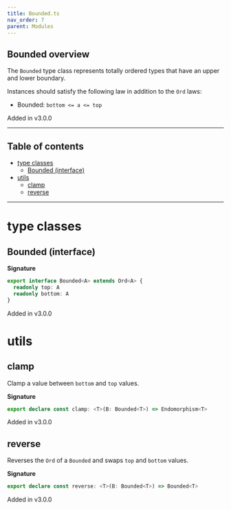 ```yaml
---
title: Bounded.ts
nav_order: 7
parent: Modules
---
```


## Bounded overview

The `Bounded` type class represents totally ordered types that have an upper and lower boundary.

Instances should satisfy the following law in addition to the `Ord` laws:

- Bounded: `bottom <= a <= top`

Added in v3.0.0

---

<h2 class="text-delta">Table of contents</h2>

- [type classes](#type-classes)
  - [Bounded (interface)](#bounded-interface)
- [utils](#utils)
  - [clamp](#clamp)
  - [reverse](#reverse)

---

# type classes

## Bounded (interface)

**Signature**

```ts
export interface Bounded<A> extends Ord<A> {
  readonly top: A
  readonly bottom: A
}
```

Added in v3.0.0

# utils

## clamp

Clamp a value between `bottom` and `top` values.

**Signature**

```ts
export declare const clamp: <T>(B: Bounded<T>) => Endomorphism<T>
```

Added in v3.0.0

## reverse

Reverses the `Ord` of a `Bounded` and swaps `top` and `bottom` values.

**Signature**

```ts
export declare const reverse: <T>(B: Bounded<T>) => Bounded<T>
```

Added in v3.0.0
